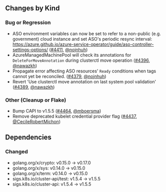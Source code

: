 ## Changes by Kind

### Bug or Regression

- ASO environment variables can now be set to refer to a non-public (e.g. government) cloud instance and set ASO's periodic resync interval: https://azure.github.io/azure-service-operator/guide/aso-controller-settings-options/ ([#4411](https://github.com/kubernetes-sigs/cluster-api-provider-azure/pull/4411), [@nojnhuh](https://github.com/nojnhuh))
- AzureManagedMachinePool will check its annotations for `DeleteForMoveAnnotation` during clusterctl move operation ([#4396](https://github.com/kubernetes-sigs/cluster-api-provider-azure/pull/4396), [@nawazkh](https://github.com/nawazkh))
- Propagate error affecting ASO resources' `Ready` conditions when tags cannot yet be reconciled. ([#4379](https://github.com/kubernetes-sigs/cluster-api-provider-azure/pull/4379), [@nojnhuh](https://github.com/nojnhuh))
- Revert 'Use clusterctl move annotation on last system pool validation' ([#4389](https://github.com/kubernetes-sigs/cluster-api-provider-azure/pull/4389), [@nawazkh](https://github.com/nawazkh))

### Other (Cleanup or Flake)

- Bump CAPI to v1.5.5 ([#4464](https://github.com/kubernetes-sigs/cluster-api-provider-azure/pull/4464), [@mboersma](https://github.com/mboersma))
- Remove deprecated kubelet credential provider flag ([#4437](https://github.com/kubernetes-sigs/cluster-api-provider-azure/pull/4437), [@CecileRobertMichon](https://github.com/CecileRobertMichon))


## Dependencies

### Changed
- golang.org/x/crypto: v0.15.0 → v0.17.0
- golang.org/x/sys: v0.14.0 → v0.15.0
- golang.org/x/term: v0.14.0 → v0.15.0
- sigs.k8s.io/cluster-api/test: v1.5.4 → v1.5.5
- sigs.k8s.io/cluster-api: v1.5.4 → v1.5.5
